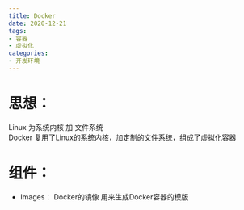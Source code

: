 ```yaml
---
title: Docker  
date: 2020-12-21  
tags: 
- 容器
- 虚拟化
categories:
- 开发环境
---
```



# 思想：
Linux 为系统内核 加 文件系统  
Docker 复用了Linux的系统内核，加定制的文件系统，组成了虚拟化容器

# 组件：
  - Images：
  Docker的镜像 用来生成Docker容器的模版
